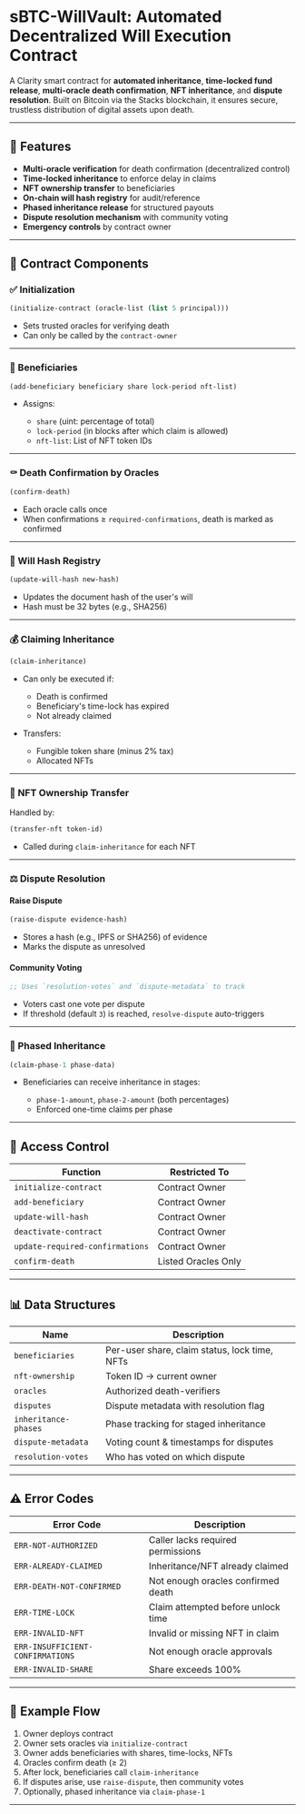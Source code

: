 

# sBTC-WillVault: Automated Decentralized Will Execution Contract

A Clarity smart contract for **automated inheritance**, **time-locked fund release**, **multi-oracle death confirmation**, **NFT inheritance**, and **dispute resolution**. Built on Bitcoin via the Stacks blockchain, it ensures secure, trustless distribution of digital assets upon death.

---

## 📜 Features

* **Multi-oracle verification** for death confirmation (decentralized control)
* **Time-locked inheritance** to enforce delay in claims
* **NFT ownership transfer** to beneficiaries
* **On-chain will hash registry** for audit/reference
* **Phased inheritance release** for structured payouts
* **Dispute resolution mechanism** with community voting
* **Emergency controls** by contract owner

---

## 🧠 Contract Components

### ✅ Initialization

```clojure
(initialize-contract (oracle-list (list 5 principal)))
```

* Sets trusted oracles for verifying death
* Can only be called by the `contract-owner`

---

### 👥 Beneficiaries

```clojure
(add-beneficiary beneficiary share lock-period nft-list)
```

* Assigns:

  * `share` (uint: percentage of total)
  * `lock-period` (in blocks after which claim is allowed)
  * `nft-list`: List of NFT token IDs

---

### ⚰️ Death Confirmation by Oracles

```clojure
(confirm-death)
```

* Each oracle calls once
* When confirmations ≥ `required-confirmations`, death is marked as confirmed

---

### 🧾 Will Hash Registry

```clojure
(update-will-hash new-hash)
```

* Updates the document hash of the user's will
* Hash must be 32 bytes (e.g., SHA256)

---

### 💰 Claiming Inheritance

```clojure
(claim-inheritance)
```

* Can only be executed if:

  * Death is confirmed
  * Beneficiary's time-lock has expired
  * Not already claimed
* Transfers:

  * Fungible token share (minus 2% tax)
  * Allocated NFTs

---

### 🧬 NFT Ownership Transfer

Handled by:

```clojure
(transfer-nft token-id)
```

* Called during `claim-inheritance` for each NFT

---

### ⚖️ Dispute Resolution

#### Raise Dispute

```clojure
(raise-dispute evidence-hash)
```

* Stores a hash (e.g., IPFS or SHA256) of evidence
* Marks the dispute as unresolved

#### Community Voting

```clojure
;; Uses `resolution-votes` and `dispute-metadata` to track
```

* Voters cast one vote per dispute
* If threshold (default `3`) is reached, `resolve-dispute` auto-triggers

---

### 🔄 Phased Inheritance

```clojure
(claim-phase-1 phase-data)
```

* Beneficiaries can receive inheritance in stages:

  * `phase-1-amount`, `phase-2-amount` (both percentages)
  * Enforced one-time claims per phase

---

## 🔐 Access Control

| Function                        | Restricted To       |
| ------------------------------- | ------------------- |
| `initialize-contract`           | Contract Owner      |
| `add-beneficiary`               | Contract Owner      |
| `update-will-hash`              | Contract Owner      |
| `deactivate-contract`           | Contract Owner      |
| `update-required-confirmations` | Contract Owner      |
| `confirm-death`                 | Listed Oracles Only |

---

## 📊 Data Structures

| Name                 | Description                                   |
| -------------------- | --------------------------------------------- |
| `beneficiaries`      | Per-user share, claim status, lock time, NFTs |
| `nft-ownership`      | Token ID → current owner                      |
| `oracles`            | Authorized death-verifiers                    |
| `disputes`           | Dispute metadata with resolution flag         |
| `inheritance-phases` | Phase tracking for staged inheritance         |
| `dispute-metadata`   | Voting count & timestamps for disputes        |
| `resolution-votes`   | Who has voted on which dispute                |

---

## ⚠️ Error Codes

| Error Code                       | Description                        |
| -------------------------------- | ---------------------------------- |
| `ERR-NOT-AUTHORIZED`             | Caller lacks required permissions  |
| `ERR-ALREADY-CLAIMED`            | Inheritance/NFT already claimed    |
| `ERR-DEATH-NOT-CONFIRMED`        | Not enough oracles confirmed death |
| `ERR-TIME-LOCK`                  | Claim attempted before unlock time |
| `ERR-INVALID-NFT`                | Invalid or missing NFT in claim    |
| `ERR-INSUFFICIENT-CONFIRMATIONS` | Not enough oracle approvals        |
| `ERR-INVALID-SHARE`              | Share exceeds 100%                 |

---

## 🧪 Example Flow

1. Owner deploys contract
2. Owner sets oracles via `initialize-contract`
3. Owner adds beneficiaries with shares, time-locks, NFTs
4. Oracles confirm death (≥ 2)
5. After lock, beneficiaries call `claim-inheritance`
6. If disputes arise, use `raise-dispute`, then community votes
7. Optionally, phased inheritance via `claim-phase-1`

---
